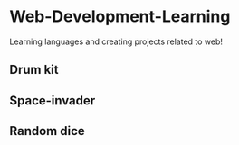 # Web-Development-Learning
Learning languages and creating projects related to web!

## Drum kit

## Space-invader

## Random dice
